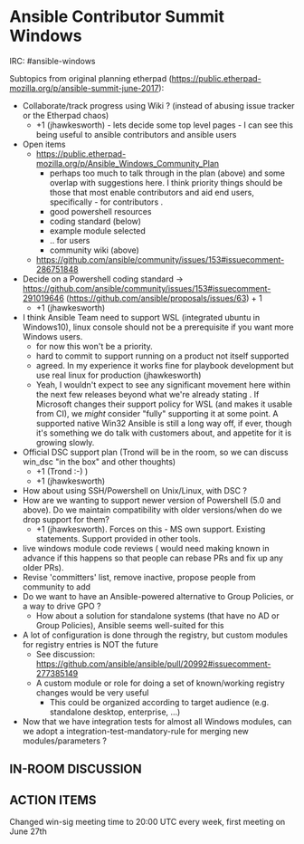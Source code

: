 # Ansible Contributor Summit Windows

IRC: #ansible-windows

Subtopics from original planning etherpad (https://public.etherpad-mozilla.org/p/ansible-summit-june-2017):

* Collaborate/track progress using Wiki ? (instead of abusing issue tracker or the Etherpad chaos)
  * +1 (jhawkesworth) - lets decide some top level pages - I can see this being useful to ansible contributors and ansible users
* Open items
  * https://public.etherpad-mozilla.org/p/Ansible_Windows_Community_Plan
    * perhaps too much to talk through in the plan (above) and some overlap with suggestions here.  I think priority things should be those that most enable contributors and aid end users, specifically - for contributors .
    * good powershell resources
    * coding standard (below)
    * example module selected
    * .. for users
    * community wiki (above)
  * https://github.com/ansible/community/issues/153#issuecomment-286751848
* Decide on a Powershell coding standard -> https://github.com/ansible/community/issues/153#issuecomment-291019646 (https://github.com/ansible/proposals/issues/63) + 1
  * +1 (jhawkesworth)
* I think Ansible Team need to support WSL (integrated ubuntu in Windows10), linux console should not be a prerequisite if you want more Windows users.
  * for now this won't be a priority.
  * hard to commit to support  running on a product not itself supported
  * agreed.  In my experience it works fine for playbook development but use real linux for production (jhawkesworth)
  * Yeah, I wouldn't expect to see any significant movement here within the next few releases beyond what we're already stating . If Microsoft changes their support policy for WSL (and makes it usable from CI), we *might* consider "fully" supporting it at some point. A supported native Win32 Ansible is still a long way off, if ever, though it's something we do talk with customers about, and appetite for it is growing slowly.
* Official DSC support plan (Trond will be in the room, so we can discuss win_dsc "in the box" and other thoughts)
  * +1 (Trond :-) )
  * +1 (jhawkesworth)
* How about using SSH/Powershell on Unix/Linux, with DSC ?
* How are we wanting to support newer version of Powershell (5.0 and above). Do we maintain compatibility with older versions/when do we drop support for them?
  * +1 (jhawkesworth).  Forces on this - MS own support. Existing statements.  Support provided in other tools.
* live windows module code reviews ( would need making known in advance if this happens so that people can rebase PRs and fix up any older PRs).
* Revise 'committers' list, remove inactive, propose people from community to add
* Do we want to have an Ansible-powered alternative to Group Policies, or a way to drive GPO ?
  * How about a solution for standalone systems (that have no AD or Group Policies), Ansible seems well-suited for this
* A lot of configuration is done through the registry, but custom modules for registry entries is NOT the future
  * See discussion: https://github.com/ansible/ansible/pull/20992#issuecomment-277385149
  * A custom module or role for doing a set of known/working registry changes would be very useful
    * This could be organized according to target audience (e.g. standalone desktop, enterprise, ...)
* Now that we have integration tests for almost all Windows modules, can we adopt a integration-test-mandatory-rule for merging new modules/parameters ?


## IN-ROOM DISCUSSION

## ACTION ITEMS
Changed win-sig meeting time to 20:00 UTC every week, first meeting on June 27th


